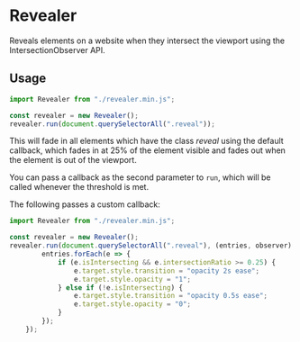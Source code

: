 # Revealer

Reveals elements on a website when they intersect the viewport using the IntersectionObserver API.

## Usage

```js
import Revealer from "./revealer.min.js";

const revealer = new Revealer();
revealer.run(document.querySelectorAll(".reveal"));
```

This will fade in all elements which have the class _reveal_ using the default callback, which fades in at 25% of the
element visible and fades out when the element is out of the viewport.

You can pass a callback as the second parameter to `run`, which will be called whenever the threshold is met.

The following passes a custom callback:

```js
import Revealer from "./revealer.min.js";

const revealer = new Revealer();
revealer.run(document.querySelectorAll(".reveal"), (entries, observer) => {
		entries.forEach(e => {
			if (e.isIntersecting && e.intersectionRatio >= 0.25) {
				e.target.style.transition = "opacity 2s ease";
				e.target.style.opacity = "1";
			} else if (!e.isIntersecting) {
				e.target.style.transition = "opacity 0.5s ease";
				e.target.style.opacity = "0";
			}
		});
	});
```
